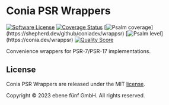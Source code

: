 Conia PSR Wrappers
==================

[![Software License](https://img.shields.io/badge/license-MIT-brightgreen.svg)](LICENSE.md)
[![Coverage Status](https://img.shields.io/scrutinizer/coverage/g/coniadev/wrappsr.svg)](https://scrutinizer-ci.com/g/coniadev/wrappsr/code-structure)
[![Psalm coverage](https://shepherd.dev/github/coniadev/wrappsr/coverage.svg?)](https://shepherd.dev/github/coniadev/wrappsr)
[![Psalm level](https://shepherd.dev/github/coniadev/wrappsr/level.svg?)](https://conia.dev/wrappsr)
[![Quality Score](https://img.shields.io/scrutinizer/g/coniadev/wrappsr.svg)](https://scrutinizer-ci.com/g/coniadev/wrappsr)

Convenience wrappers for PSR-7/PSR-17 implementations.

## License

Conia PSR Wrappers are released under the MIT [license](LICENSE.md).

Copyright © 2023 ebene fünf GmbH. All rights reserved.

